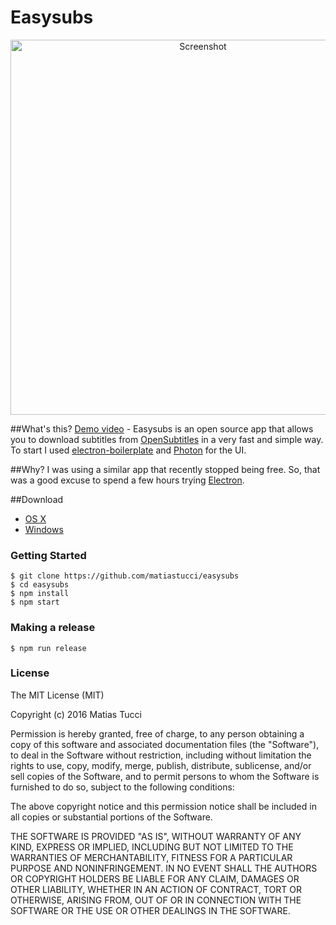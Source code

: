 Easysubs
==============

<p align="center">
  <img src="http://tucci.me/projects/easysubs/screen3.png"  width="600px" alt="Screenshot"/>
</p>

##What's this?
[Demo video] - Easysubs is an open source app that allows you to download subtitles from [OpenSubtitles] in a very fast and simple way.
To start I used [electron-boilerplate] and [Photon] for the UI.

##Why?
I was using a similar app that recently stopped being free. So, that was a good excuse to spend a few hours trying [Electron].

##Download
* [OS X]
* [Windows]

### Getting Started
```
$ git clone https://github.com/matiastucci/easysubs
$ cd easysubs
$ npm install
$ npm start
```

### Making a release
```
$ npm run release
```

### License

The MIT License (MIT)

Copyright (c) 2016 Matias Tucci

Permission is hereby granted, free of charge, to any person obtaining a copy
of this software and associated documentation files (the "Software"), to deal
in the Software without restriction, including without limitation the rights
to use, copy, modify, merge, publish, distribute, sublicense, and/or sell
copies of the Software, and to permit persons to whom the Software is
furnished to do so, subject to the following conditions:

The above copyright notice and this permission notice shall be included in all
copies or substantial portions of the Software.

THE SOFTWARE IS PROVIDED "AS IS", WITHOUT WARRANTY OF ANY KIND, EXPRESS OR
IMPLIED, INCLUDING BUT NOT LIMITED TO THE WARRANTIES OF MERCHANTABILITY,
FITNESS FOR A PARTICULAR PURPOSE AND NONINFRINGEMENT. IN NO EVENT SHALL THE
AUTHORS OR COPYRIGHT HOLDERS BE LIABLE FOR ANY CLAIM, DAMAGES OR OTHER
LIABILITY, WHETHER IN AN ACTION OF CONTRACT, TORT OR OTHERWISE, ARISING FROM,
OUT OF OR IN CONNECTION WITH THE SOFTWARE OR THE USE OR OTHER DEALINGS IN THE
SOFTWARE.

[Demo video]: https://youtu.be/qmAYmNHFX2g
[OpenSubtitles]: http://www.opensubtitles.org
[Electron]: http://electron.atom.io
[electron-boilerplate]: https://github.com/szwacz/electron-boilerplate
[Photon]: http://photonkit.com
[OS X]: http://tucci.me/projects/easysubs/easysubs_0.1.0.dmg
[Windows]: http://tucci.me/projects/easysubs/easysubs_0.1.0.exe
